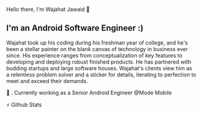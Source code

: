 Hello there, I'm Wajahat Jawaid 👋

## I'm an Android Software Engineer :)
Wajahat took up his coding during his freshman year of college, and he's been a stellar painter on the blank canvas of technology in business ever since. His experience ranges from conceptualization of key features to developing and deploying robust finished products. He has partnered with budding startups and large software houses. Wajahat's clients view him as a relentless problem solver and a sticker for details, iterating to perfection to meet and exceed their demands.

🔭 . Currently working as a Senior Android Engineer @Mode Mobile


⚡ Github Stats
